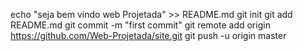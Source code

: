 echo "seja bem vindo web Projetada" >> README.md
git init
git add README.md
git commit -m "first commit"
git remote add origin https://github.com/Web-Projetada/site.git
git push -u origin master
